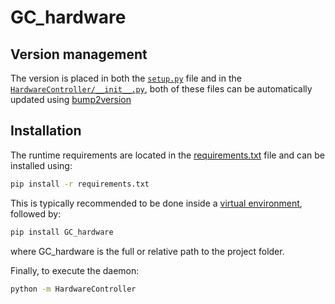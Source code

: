 # GC_hardware

## Version management

The version is placed in both the [`setup.py`](../setup.py) file and in the [`HardwareController/__init__.py`](../HardwareController/__init__.py), both of these files can be automatically updated using [bump2version](https://pypi.org/project/bump2version/)


## Installation

The runtime requirements are located in the [requirements.txt](../requirements.txt) file and can be installed using:

```bash
pip install -r requirements.txt
```

This is typically recommended to be done inside a [virtual environment](https://pypi.org/project/virtualenv/), followed by:

```bash
pip install GC_hardware
```

where GC_hardware is the full or relative path to the project folder.


Finally, to execute the daemon:

```bash
python -m HardwareController
```